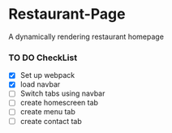 # Restaurant-Page
A dynamically rendering restaurant homepage


### TO DO CheckList
- [x] Set up webpack
- [x] load navbar
- [ ] Switch tabs using navbar
- [ ] create homescreen tab
- [ ] create menu tab 
- [ ] create contact tab 
